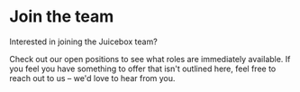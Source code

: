# Join the team

Interested in joining the Juicebox team? 

Check out our open positions to see what roles are immediately available. If you feel you have something to offer that isn't outlined here, feel free to reach out to us – we'd love to hear from you.


